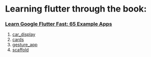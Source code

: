 # Learning flutter through the book:
### [Learn Google Flutter Fast: 65 Example Apps](https://www.amazon.com/Learn-Google-Flutter-Fast-Example/dp/1092297375)

1. [car_display](./car_display/)
2. [cards](./cards/)
3. [gesture_app](./gesture_app/)
4. [scaffold](./scaffold/)